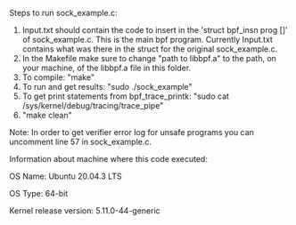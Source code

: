 Steps to run sock_example.c:
1) Input.txt should contain the code to insert in the 'struct bpf_insn prog []' of sock_example.c. This is the main bpf program. Currently Input.txt contains what was there in the struct for the original sock_example.c.
2) In the Makefile make sure to change "path to libbpf.a" to the path, on your machine, of the libbpf.a file in this folder.
3) To compile: "make"
4) To run and get results: "sudo ./sock_example"
5) To get print statements from bpf_trace_printk: "sudo cat /sys/kernel/debug/tracing/trace_pipe"
6) "make clean"

Note: In order to get verifier error log for unsafe programs you can uncomment line 57 in sock_example.c.

Information about machine where this code executed:

OS Name: Ubuntu 20.04.3 LTS

OS Type: 64-bit

Kernel release version: 5.11.0-44-generic
